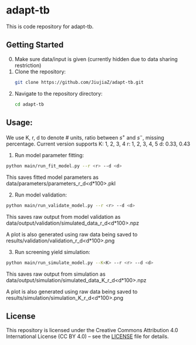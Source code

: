 # adapt-tb
This is code repository for adapt-tb.

## Getting Started

0. Make sure data/input is given (currently hidden due to data sharing restriction)
1. Clone the repository:
   ```bash
   git clone https://github.com/JiujiaZ/adapt-tb.git
2. Navigate to the repository directory:
   ```bash
   cd adapt-tb

## Usage:
We use K, r, d to denote # units, ratio between $s^+$ and $s^-$, missing percentage.
Current version supports K: 1, 2, 3, 4
                         r: 1, 2, 3, 4, 5
                         d: 0.33, 0.43
                        
1. Run model parameter fitting:
  ``` bash
  python main/run_fit_model.py --r <r> --d <d>
  ```
This saves fitted model parameters as data/parameters/parameters_r<r>_d<d*100>.pkl

2. Run model validation:
  ``` bash
  python main/run_validate_model.py --r <r> --d <d>
  ```
This saves raw output from model validation as data/output/validation/simulated_data_r<r>_d<d*100>.npz

A plot is also generated using raw data being saved to results/validation/validation_r<r>_d<d*100>.png

3. Run screening yield simulation:
  ``` bash
  python main/run_simulate_model.py --K<K> --r <r> --d <d>
  ```
This saves raw output from simulation as data/output/simulation/simulated_data_K<K>_r<r>_d<d*100>.npz

A plot is also generated using raw data being saved to results/simulation/simulation_K<K>_r<r>_d<d*100>.png


## License
This repository is licensed under the Creative Commons Attribution 4.0 International License (CC BY 4.0) – see the [LICENSE](https://creativecommons.org/licenses/by/4.0/) file for details.
